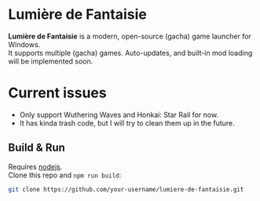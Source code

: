 # Lumière de Fantaisie

**Lumière de Fantaisie** is a modern, open-source (gacha) game launcher for Windows.  
It supports multiple (gacha) games. Auto-updates, and built-in mod loading will be implemented soon.

# Current issues

- Only support Wuthering Waves and Honkai: Star Rail for now.
- It has kinda trash code, but I will try to clean them up in the future.

## Build & Run

Requires [nodejs](https://nodejs.org/en).  
Clone this repo and ```npm run build```:

```bash
git clone https://github.com/your-username/lumiere-de-fantaisie.git
